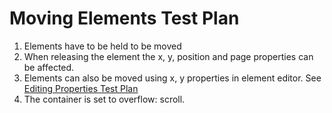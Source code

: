 # Moving Elements Test Plan

1. Elements have to be held to be moved
2. When releasing the element the x, y, position and page properties can be affected.
3. Elements can also be moved using x, y properties in element editor. See [Editing Properties Test Plan](EditingProperties.md)
4. The container is set to overflow: scroll.
